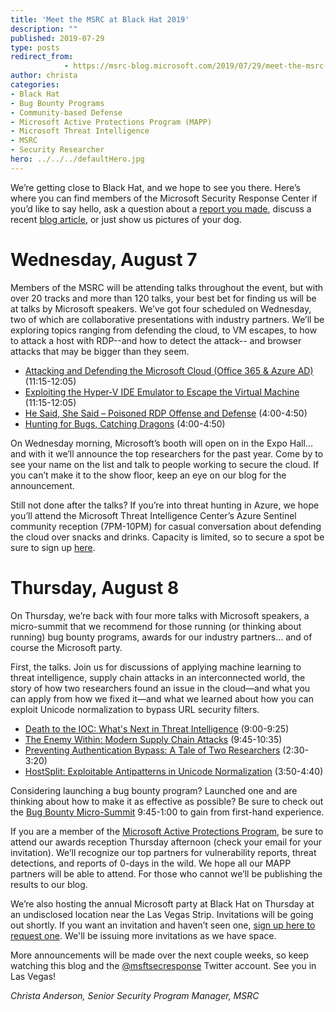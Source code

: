 ```yaml
---
title: 'Meet the MSRC at Black Hat 2019'
description: ""
published: 2019-07-29
type: posts
redirect_from:
            - https://msrc-blog.microsoft.com/2019/07/29/meet-the-msrc-at-black-hat-2019/
author: christa
categories:
- Black Hat
- Bug Bounty Programs
- Community-based Defense
- Microsoft Active Protections Program (MAPP)
- Microsoft Threat Intelligence
- MSRC
- Security Researcher
hero: ../../../defaultHero.jpg
---
```

<!-- wp:paragraph -->

We’re getting close to Black Hat, and we hope to see you there. Here’s where you can find members of the Microsoft Security Response Center if you’d like to say hello, ask a question about a [report you made](https://msrc.microsoft.com/create-report), discuss a recent [blog article](https://msrc-blog.microsoft.com/), or just show us pictures of your dog.

<!-- /wp:paragraph -->

<!-- wp:heading {"level":1} -->

# Wednesday, August 7

<!-- /wp:heading -->

<!-- wp:paragraph -->

Members of the MSRC will be attending talks throughout the event, but with over 20 tracks and more than 120 talks, your best bet for finding us will be at talks by Microsoft speakers. We’ve got four scheduled on Wednesday, two of which are collaborative presentations with industry partners. We’ll be exploring topics ranging from defending the cloud, to VM escapes, to how to attack a host with RDP--and how to detect the attack-- and browser attacks that may be bigger than they seem.

<!-- /wp:paragraph -->

<!-- wp:list -->

- [Attacking and Defending the Microsoft Cloud (Office 365 & Azure AD) ](https://www.blackhat.com/us-19/briefings/schedule/#attacking-and-defending-the-microsoft-cloud-office---azure-ad-14553)(11:15-12:05)
- [Exploiting the Hyper-V IDE Emulator to Escape the Virtual Machine](https://www.blackhat.com/us-19/briefings/schedule/#exploiting-the-hyper-v-ide-emulator-to-escape-the-virtual-machine-15862) (11:15-12:05)
- [He Said, She Said – Poisoned RDP Offense and Defense](https://www.blackhat.com/us-19/briefings/schedule/index.html#he-said-she-said--poisoned-rdp-offense-and-defense-15602) (4:00-4:50)
- [Hunting for Bugs, Catching Dragons](https://www.blackhat.com/us-19/briefings/schedule/#hunting-for-bugs-catching-dragons-15552) (4:00-4:50)

<!-- /wp:list -->

<!-- wp:paragraph -->

On Wednesday morning, Microsoft’s booth will open on in the Expo Hall… and with it we’ll announce the top researchers for the past year. Come by to see your name on the list and talk to people working to secure the cloud. If you can’t make it to the show floor, keep an eye on our blog for the announcement.

<!-- /wp:paragraph -->

<!-- wp:paragraph -->

Still not done after the talks? If you’re into threat hunting in Azure, we hope you’ll attend the Microsoft Threat Intelligence Center’s Azure Sentinel community reception (7PM-10PM) for casual conversation about defending the cloud over snacks and drinks. Capacity is limited, so to secure a spot be sure to sign up [here](https://forms.office.com/Pages/ResponsePage.aspx?id=v4j5cvGGr0GRqy180BHbRw_wBrqYXH9FvJ24hdXUqqVUMUdQVFRVTE40TTlHOFY0UklZOTRLQUo5UC4u).

<!-- /wp:paragraph -->

<!-- wp:heading {"level":1} -->

# Thursday, August 8

<!-- /wp:heading -->

<!-- wp:paragraph -->

On Thursday, we’re back with four more talks with Microsoft speakers, a micro-summit that we recommend for those running (or thinking about running) bug bounty programs, awards for our industry partners… and of course the Microsoft party.

<!-- /wp:paragraph -->

<!-- wp:paragraph -->

First, the talks. Join us for discussions of applying machine learning to threat intelligence, supply chain attacks in an interconnected world, the story of how two researchers found an issue in the cloud—and what you can apply from how we fixed it—and what we learned about how you can exploit Unicode normalization to bypass URL security filters.

<!-- /wp:paragraph -->

<!-- wp:list -->

- [Death to the IOC: What's Next in Threat Intelligence](https://www.blackhat.com/us-19/briefings/schedule/#death-to-the-ioc-whats-next-in-threat-intelligence-15392) (9:00-9:25)
- [The Enemy Within: Modern Supply Chain Attacks](https://www.blackhat.com/us-19/briefings/schedule/#the-enemy-within-modern-supply-chain-attacks-16241) (9:45-10:35)
- [Preventing Authentication Bypass: A Tale of Two Researchers](https://www.blackhat.com/us-19/briefings/schedule/#preventing-authentication-bypass-a-tale-of-two-researchers-17041) (2:30-3:20)
- [HostSplit: Exploitable Antipatterns in Unicode Normalization](https://www.blackhat.com/us-19/briefings/schedule/#hostsplit-exploitable-antipatterns-in-unicode-normalization-14786) (3:50-4:40)

<!-- /wp:list -->

<!-- wp:paragraph -->

Considering launching a bug bounty program? Launched one and are thinking about how to make it as effective as possible? Be sure to check out the [Bug Bounty Micro-Summit](https://www.blackhat.com/us-19/briefings/schedule/index.html#track/bug-bounty) 9:45-1:00 to gain from first-hand experience.

<!-- /wp:paragraph -->

<!-- wp:paragraph -->

If you are a member of the [Microsoft Active Protections Program](https://www.microsoft.com/en-us/msrc/mapp?rtc=1), be sure to attend our awards reception Thursday afternoon (check your email for your invitation). We’ll recognize our top partners for vulnerability reports, threat detections, and reports of 0-days in the wild. We hope all our MAPP partners will be able to attend. For those who cannot we’ll be publishing the results to our blog.

<!-- /wp:paragraph -->

<!-- wp:paragraph -->

We’re also hosting the annual Microsoft party at Black Hat on Thursday at an undisclosed location near the Las Vegas Strip. Invitations will be going out shortly. If you want an invitation and haven’t seen one, [sign up here to request one](https://strike.eventsair.com/microsoft-blackhat-19-event/reg3). We'll be issuing more invitations as we have space.

<!-- /wp:paragraph -->

<!-- wp:paragraph -->

More announcements will be made over the next couple weeks, so keep watching this blog and the [@msftsecresponse](https://twitter.com/msftsecresponse) Twitter account. See you in Las Vegas!

<!-- /wp:paragraph -->

<!-- wp:paragraph -->

_Christa Anderson, Senior Security Program Manager, MSRC_

<!-- /wp:paragraph -->

